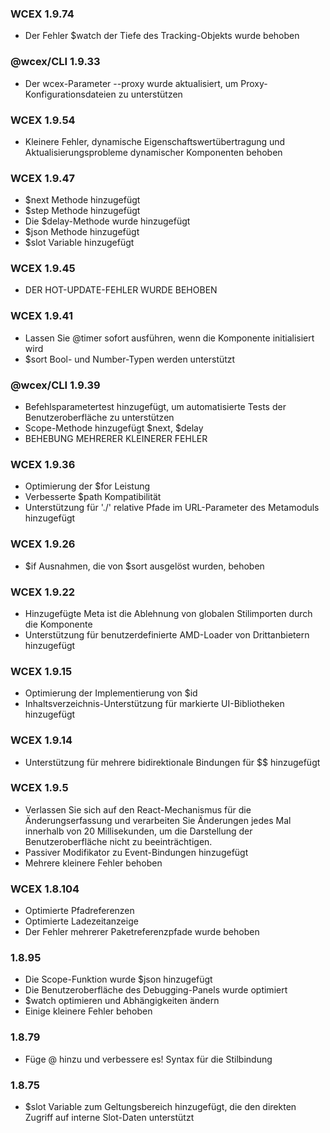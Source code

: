 <!--DESC: {icon:{name:"update",pkg:"mdi",type:"filled"},id:99} -->
### WCEX 1.9.74
- Der Fehler $watch der Tiefe des Tracking-Objekts wurde behoben

### @wcex/CLI 1.9.33
- Der wcex-Parameter --proxy wurde aktualisiert, um Proxy-Konfigurationsdateien zu unterstützen

### WCEX 1.9.54
- Kleinere Fehler, dynamische Eigenschaftswertübertragung und Aktualisierungsprobleme dynamischer Komponenten behoben

### WCEX 1.9.47
- $next Methode hinzugefügt
- $step Methode hinzugefügt
- Die $delay-Methode wurde hinzugefügt
- $json Methode hinzugefügt
- $slot Variable hinzugefügt


### WCEX 1.9.45
- DER HOT-UPDATE-FEHLER WURDE BEHOBEN

### WCEX 1.9.41
- Lassen Sie @timer sofort ausführen, wenn die Komponente initialisiert wird
- $sort Bool- und Number-Typen werden unterstützt

### @wcex/CLI 1.9.39
- Befehlsparametertest hinzugefügt, um automatisierte Tests der Benutzeroberfläche zu unterstützen
- Scope-Methode hinzugefügt $next, $delay
- BEHEBUNG MEHRERER KLEINERER FEHLER

### WCEX 1.9.36
- Optimierung der $for Leistung
- Verbesserte $path Kompatibilität
- Unterstützung für './' relative Pfade im URL-Parameter des Metamoduls hinzugefügt


### WCEX 1.9.26
- $if Ausnahmen, die von $sort ausgelöst wurden, behoben

### WCEX 1.9.22
- Hinzugefügte Meta ist die Ablehnung von globalen Stilimporten durch die Komponente
- Unterstützung für benutzerdefinierte AMD-Loader von Drittanbietern hinzugefügt

### WCEX 1.9.15
- Optimierung der Implementierung von $id
- Inhaltsverzeichnis-Unterstützung für markierte UI-Bibliotheken hinzugefügt 
### WCEX 1.9.14
- Unterstützung für mehrere bidirektionale Bindungen für $$ hinzugefügt

### WCEX 1.9.5
- Verlassen Sie sich auf den React-Mechanismus für die Änderungserfassung und verarbeiten Sie Änderungen jedes Mal innerhalb von 20 Millisekunden, um die Darstellung der Benutzeroberfläche nicht zu beeinträchtigen.
- Passiver Modifikator zu Event-Bindungen hinzugefügt
- Mehrere kleinere Fehler behoben

### WCEX 1.8.104
- Optimierte Pfadreferenzen
- Optimierte Ladezeitanzeige
- Der Fehler mehrerer Paketreferenzpfade wurde behoben

### 1.8.95
- Die Scope-Funktion wurde $json hinzugefügt
- Die Benutzeroberfläche des Debugging-Panels wurde optimiert
- $watch optimieren und Abhängigkeiten ändern
- Einige kleinere Fehler behoben

### 1.8.79
- Füge @ hinzu und verbessere es! Syntax für die Stilbindung

### 1.8.75 
- $slot Variable zum Geltungsbereich hinzugefügt, die den direkten Zugriff auf interne Slot-Daten unterstützt 
